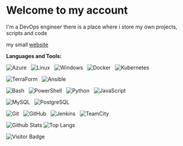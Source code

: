 # Welcome to my account

I'm a DevOps engineer
there is a place where i store my own projects, scripts and code

my small [website](//mturnaviotov.github.io)

**Languages and Tools:**

![Azure](https://img.shields.io/badge/-Azure?logo=Azure&style=social&label=Azure&color=magenta)&nbsp;&nbsp;
![Linux](https://img.shields.io/badge/-Linux?logo=Linux&style=social&label=Linux&color=magenta)&nbsp;&nbsp;
![Windows](https://img.shields.io/badge/-Windows?logo=Windows&style=social&label=Windows&color=magenta)&nbsp;&nbsp;
![Docker](https://img.shields.io/badge/-Docker?logo=Docker&style=social&label=Docker&color=magenta)&nbsp;&nbsp;
![Kubernetes](https://img.shields.io/badge/-Kubernetes?logo=Kubernetes&style=social&label=Kubernetes&color=magenta)

![TerraForm](https://img.shields.io/badge/-TerraForm?logo=TerraForm&style=social&label=TerraForm&color=cyan)&nbsp;&nbsp;
![Ansible](https://img.shields.io/badge/-Ansible?logo=Ansible&style=social&label=Ansible&color=cyan)

![Bash](https://img.shields.io/badge/-Bash?logo=Bash&label=Bash&style=social&color=blue)&nbsp;&nbsp;
![PowerShell](https://img.shields.io/badge/-PowerShell?logo=PowerShell&style=social&label=PowerShell&color=blue)&nbsp;&nbsp;
![Python](https://img.shields.io/badge/-Python?logo=Python&style=social&label=Python&color=blue)&nbsp;&nbsp;
![JavaScript](https://img.shields.io/badge/-JavaScript?logo=javascript&style=social&label=JS&color=blue)

![MySQL](https://img.shields.io/badge/-MySQL?logo=mysql&style=social&label=MySQL&color=yellow)&nbsp;&nbsp;
![PostgreSQL](https://img.shields.io/badge/-Postgresql?logo=PostgreSQL&style=social&label=PostgreSQL&color=yellow)
&nbsp;&nbsp;

![Git](https://img.shields.io/badge/-Git?logo=git&style=social&label=Git&labelColor=green)&nbsp;&nbsp;
![GitHub](https://img.shields.io/badge/-GitHub?logo=github&style=social&label=GitHub&labelColor=green)&nbsp;&nbsp;
![Jenkins](https://img.shields.io/badge/-Jenkins?logo=Jenkins&style=social&label=Jenkins&labelColor=green)&nbsp;&nbsp;
![TeamCity](https://img.shields.io/badge/-Teamcity?logo=Teamcity&style=social&label=TeamCity&labelColor=green)&nbsp;&nbsp;

![Github Stats](https://github-readme-stats.vercel.app/api?username=mturnaviotov&count_private=true&show_icons=true&include_all_commits=true)
![Top Langs](https://github-readme-stats.vercel.app/api/top-langs/?username=mturnaviotov&hide=TeX&layout=compact)

![Visitor Badge](https://visitor-badge.laobi.icu/badge?page_id=mturnaviotov.mturnaviotov)